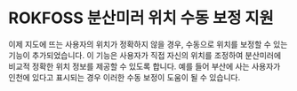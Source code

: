 # ROKFOSS 분산미러 위치 수동 보정 지원

이제 지도에 뜨는 사용자의 위치가 정확하지 않을 경우, 수동으로 위치를 보정할 수 있는 기능이 추가되었습니다. 이 기능은 사용자가 직접 자신의 위치를 조정하여 분산미러에 비교적 정확한 위치 정보를 제공할 수 있도록 합니다.
예를 들어 부산에 사는 사용자가 인천에 있다고 표시되는 경우 이러한 수동 보정이 도움이 될 수 있습니다.